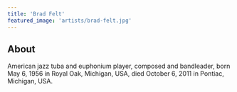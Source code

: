 ```yaml
---
title: 'Brad Felt'
featured_image: 'artists/brad-felt.jpg'
---
```


## About

American jazz tuba and euphonium player, composed and bandleader, born May 6, 1956 in Royal Oak, Michigan, USA, died October 6, 2011 in Pontiac, Michigan, USA.
